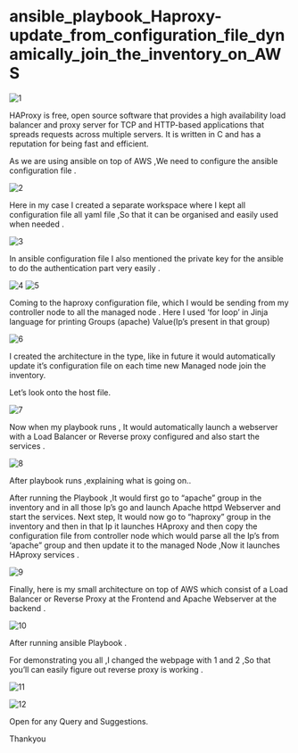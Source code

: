 # ansible_playbook_Haproxy-update_from_configuration_file_dynamically_join_the_inventory_on_AWS

![1](https://user-images.githubusercontent.com/67523396/112658870-d8895d00-8e79-11eb-9879-84139c3c8f57.png)



HAProxy is free, open source software that provides a high availability load balancer and proxy server for TCP and HTTP-based applications that spreads requests across multiple servers. It is written in C and has a reputation for being fast and efficient.





As we are using ansible on top of AWS ,We need to configure the ansible configuration file .

![2](https://user-images.githubusercontent.com/67523396/112658877-da532080-8e79-11eb-8cae-6075167cd0e2.jpeg)



Here in my case I created a separate workspace where I kept all configuration file all yaml file ,So that it can be organised and easily used when needed .

![3](https://user-images.githubusercontent.com/67523396/112658878-da532080-8e79-11eb-95bd-4f3d1740da61.jpeg)


In ansible configuration file I also mentioned the private key for the ansible to do the authentication part very easily .

![4](https://user-images.githubusercontent.com/67523396/112658879-daebb700-8e79-11eb-96c2-5844e2cb6ce9.jpeg)
![5](https://user-images.githubusercontent.com/67523396/112658881-db844d80-8e79-11eb-9b77-5b2bfdceb8ab.jpeg)


Coming to the haproxy configuration file, which I would be sending from my controller node to all the managed node .
Here I used ‘for loop’ in Jinja language for printing Groups (apache) Value(Ip’s present in that group)

![6](https://user-images.githubusercontent.com/67523396/112658882-db844d80-8e79-11eb-9004-0108be7e3af9.jpeg)



I created the architecture in the type, like in future it would automatically update it’s configuration file on each time new Managed node join the inventory.

Let’s look onto the host file.

![7](https://user-images.githubusercontent.com/67523396/112658885-dc1ce400-8e79-11eb-831e-861efa55384c.jpeg)


Now when my playbook runs , It would automatically launch a webserver with a Load Balancer or Reverse proxy configured and also start the services .


![8](https://user-images.githubusercontent.com/67523396/112658887-dc1ce400-8e79-11eb-9cf8-b1901329e43f.jpeg)


After playbook runs ,explaining what is going on..

After running the Playbook ,It would first go to “apache” group in the inventory and in all those Ip’s go and launch Apache httpd Webserver and start the services.
Next step, It would now go to “haproxy” group in the inventory and then in that Ip it launches HAproxy and then copy the configuration file from controller node which would parse all the Ip’s from ‘apache” group and then update it to the managed Node ,Now it launches HAproxy services .

![9](https://user-images.githubusercontent.com/67523396/112658888-dcb57a80-8e79-11eb-8d4f-22e2ccf4a924.jpeg)


Finally, here is my small architecture on top of AWS which consist of a Load Balancer or Reverse Proxy at the Frontend and Apache Webserver at the backend .

![10](https://user-images.githubusercontent.com/67523396/112658890-dd4e1100-8e79-11eb-99ff-04b770ad56e7.jpeg)


After running ansible Playbook .

For demonstrating you all ,I changed the webpage with 1 and 2 ,So that you’ll can easily figure out reverse proxy is working .

![11](https://user-images.githubusercontent.com/67523396/112658891-dd4e1100-8e79-11eb-826d-346d49929450.jpeg)

![12](https://user-images.githubusercontent.com/67523396/112658893-dde6a780-8e79-11eb-9b64-8df8ff163c68.jpeg)


Open for any Query and Suggestions.

Thankyou






